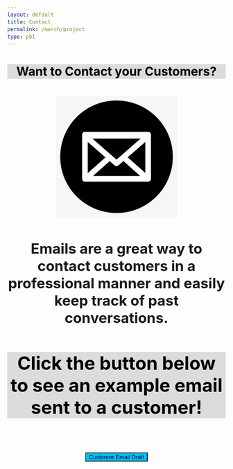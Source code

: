 ```yaml
---
layout: default
title: Contact
permalink: /merch/project
type: pbl
---
```


<h1 style="background-color:Gainsboro; text-align:center; color:black;" > Want to Contact your Customers?<h1>


<center><img src="images/emailicon.png" alt="Email Icon"><center>


<h3 style="text-align:center"> Emails are a great way to contact customers in a professional manner and easily keep track of past conversations. </h3>

<h2 style="background-color:Gainsboro; text-align:center; color:black;"> Click the button below to see an example email sent to a customer!</h2>

<h1>  </h1>

<button type="button" class="btn btn-primary" style="display:block; margin: 0 auto; background-color:DeepSkyBlue; color:black;" onclick="alert('Hello __(customer name here)__!\n \nThank you so much for your order! Please come to the student store at lunch to pick up your new swaggy merchandise!\n \nSincerely,\n__Merch Andise__(commissioner name)\nDel Norte ASB\n Merchandise Commmissioner')">
    Customer Email Draft
  </button>
